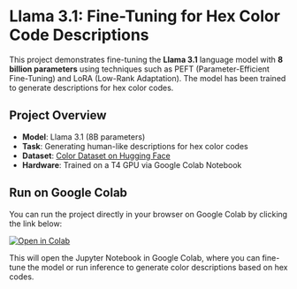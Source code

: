 # Llama 3.1: Fine-Tuning for Hex Color Code Descriptions

This project demonstrates fine-tuning the **Llama 3.1** language model with **8 billion parameters** using techniques such as PEFT (Parameter-Efficient Fine-Tuning) and LoRA (Low-Rank Adaptation). The model has been trained to generate descriptions for hex color codes.

## Project Overview

- **Model**: Llama 3.1 (8B parameters)
- **Task**: Generating human-like descriptions for hex color codes
- **Dataset**: [Color Dataset on Hugging Face](https://huggingface.co/datasets/sreramr/colour)
- **Hardware**: Trained on a T4 GPU via Google Colab Notebook



## Run on Google Colab

You can run the project directly in your browser on Google Colab by clicking the link below:

[![Open in Colab](https://colab.research.google.com/assets/colab-badge.svg)]([https://colab.research.google.com/github/your-username/llama-3.1-hex-color-descriptions/blob/main/your_notebook.ipynb](https://colab.research.google.com/drive/1gVjj_qebnnZAJo1GQtlWzVkuyx_qVkYG?usp=sharing))

This will open the Jupyter Notebook in Google Colab, where you can fine-tune the model or run inference to generate color descriptions based on hex codes.


